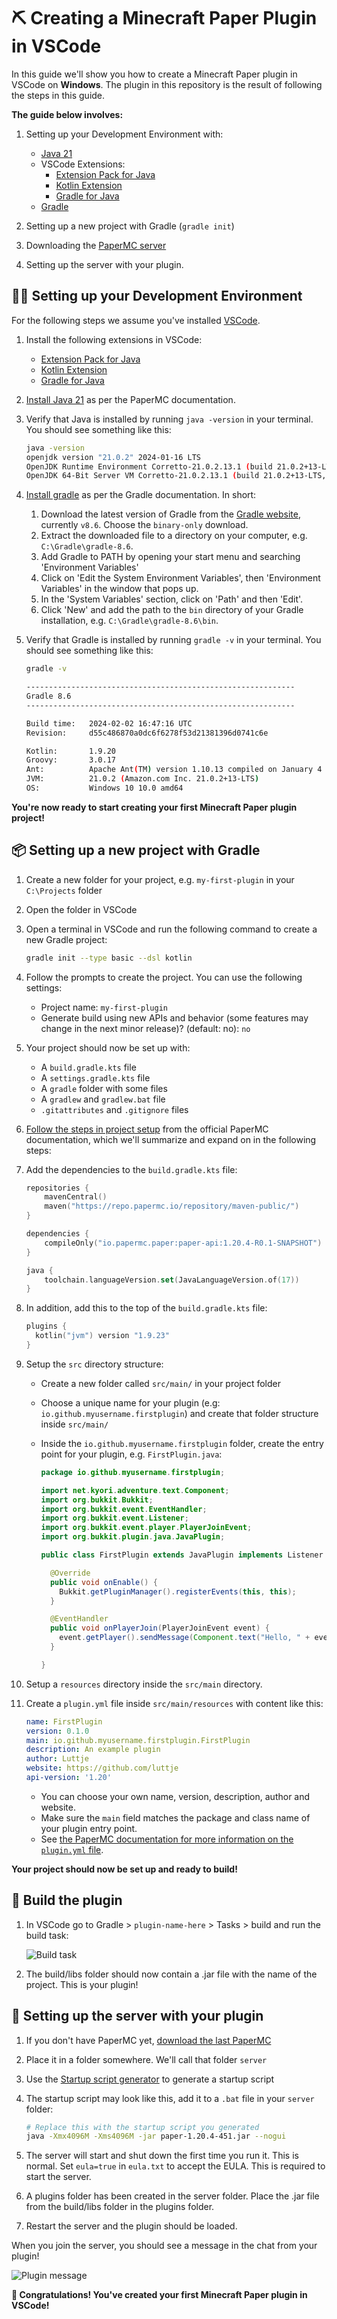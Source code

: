 # ⛏ Creating a Minecraft Paper Plugin in VSCode

In this guide we'll show you how to create a Minecraft Paper plugin in VSCode on **Windows**. The plugin in this repository is the result of following the steps in this guide.

**The guide below involves:**

1. Setting up your Development Environment with:
    - [Java 21](https://docs.papermc.io/misc/java-install)
    - VSCode Extensions:
      - [Extension Pack for Java](https://marketplace.visualstudio.com/items?itemName=vscjava.vscode-java-pack)
      - [Kotlin Extension](https://marketplace.visualstudio.com/items?itemName=mathiasfrohlich.Kotlin)
      - [Gradle for Java](https://marketplace.visualstudio.com/items?itemName=vscjava.vscode-gradle)
    - [Gradle](https://docs.gradle.org/current/userguide/installation.html#windows_installation)

2. Setting up a new project with Gradle (`gradle init`)

3. Downloading the [PaperMC server](https://docs.papermc.io/paper/getting-started#downloading-paper)

4. Setting up the server with your plugin.

## 🐱‍💻 Setting up your Development Environment

For the following steps we assume you've installed [VSCode](https://code.visualstudio.com/).

1. Install the following extensions in VSCode:

    - [Extension Pack for Java](https://marketplace.visualstudio.com/items?itemName=vscjava.vscode-java-pack)
    - [Kotlin Extension](https://marketplace.visualstudio.com/items?itemName=mathiasfrohlich.Kotlin)
    - [Gradle for Java](https://marketplace.visualstudio.com/items?itemName=vscjava.vscode-gradle)

2. [Install Java 21](https://docs.papermc.io/misc/java-install) as per the PaperMC documentation.

3. Verify that Java is installed by running `java -version` in your terminal. You should see something like this:

    ```bash
    java -version
    openjdk version "21.0.2" 2024-01-16 LTS
    OpenJDK Runtime Environment Corretto-21.0.2.13.1 (build 21.0.2+13-LTS)
    OpenJDK 64-Bit Server VM Corretto-21.0.2.13.1 (build 21.0.2+13-LTS, mixed mode, sharing)
    ```

4. [Install gradle](https://docs.gradle.org/current/userguide/installation.html#windows_installation) as per the Gradle documentation. In short:

    1. Download the latest version of Gradle from the [Gradle website](https://gradle.org/releases/), currently `v8.6`. Choose the `binary-only` download.
    2. Extract the downloaded file to a directory on your computer, e.g. `C:\Gradle\gradle-8.6`.
    3. Add Gradle to PATH by opening your start menu and searching 'Environment Variables'
    4. Click on 'Edit the System Environment Variables', then 'Environment Variables' in the window that pops up.
    5. In the 'System Variables' section, click on 'Path' and then 'Edit'.
    6. Click 'New' and add the path to the `bin` directory of your Gradle installation, e.g. `C:\Gradle\gradle-8.6\bin`.

5. Verify that Gradle is installed by running `gradle -v` in your terminal. You should see something like this:

    ```bash
    gradle -v

    ------------------------------------------------------------
    Gradle 8.6
    ------------------------------------------------------------

    Build time:   2024-02-02 16:47:16 UTC
    Revision:     d55c486870a0dc6f6278f53d21381396d0741c6e

    Kotlin:       1.9.20
    Groovy:       3.0.17
    Ant:          Apache Ant(TM) version 1.10.13 compiled on January 4 2023
    JVM:          21.0.2 (Amazon.com Inc. 21.0.2+13-LTS)
    OS:           Windows 10 10.0 amd64
    ```

**You're now ready to start creating your first Minecraft Paper plugin project!**

## 📦 Setting up a new project with Gradle

1. Create a new folder for your project, e.g. `my-first-plugin` in your `C:\Projects` folder

2. Open the folder in VSCode

3. Open a terminal in VSCode and run the following command to create a new Gradle project:

    ```bash
    gradle init --type basic --dsl kotlin
    ```

4. Follow the prompts to create the project. You can use the following settings:

    - Project name: `my-first-plugin`
    - Generate build using new APIs and behavior (some features may change in the next minor release)? (default: no): `no`

5. Your project should now be set up with:

    - A `build.gradle.kts` file
    - A `settings.gradle.kts` file
    - A `gradle` folder with some files
    - A `gradlew` and `gradlew.bat` file
    - `.gitattributes` and `.gitignore` files

6. [Follow the steps in project setup](https://docs.papermc.io/paper/dev/project-setup) from the official PaperMC documentation, which we'll summarize and expand on in the following steps:

7. Add the dependencies to the `build.gradle.kts` file:

    ```kotlin
    repositories {
        mavenCentral()
        maven("https://repo.papermc.io/repository/maven-public/")
    }

    dependencies {
        compileOnly("io.papermc.paper:paper-api:1.20.4-R0.1-SNAPSHOT")
    }

    java {
        toolchain.languageVersion.set(JavaLanguageVersion.of(17))
    }
    ```

8. In addition, add this to the top of the `build.gradle.kts` file:

    ```kotlin
    plugins {
      kotlin("jvm") version "1.9.23"
    }
    ```

9. Setup the `src` directory structure:

    - Create a new folder called `src/main/` in your project folder
    - Choose a unique name for your plugin (e.g: `io.github.myusername.firstplugin`) and create that folder structure inside `src/main/`
    - Inside the `io.github.myusername.firstplugin` folder, create the entry point for your plugin, e.g. `FirstPlugin.java`:

      ```java
      package io.github.myusername.firstplugin;

      import net.kyori.adventure.text.Component;
      import org.bukkit.Bukkit;
      import org.bukkit.event.EventHandler;
      import org.bukkit.event.Listener;
      import org.bukkit.event.player.PlayerJoinEvent;
      import org.bukkit.plugin.java.JavaPlugin;

      public class FirstPlugin extends JavaPlugin implements Listener {

        @Override
        public void onEnable() {
          Bukkit.getPluginManager().registerEvents(this, this);
        }

        @EventHandler
        public void onPlayerJoin(PlayerJoinEvent event) {
          event.getPlayer().sendMessage(Component.text("Hello, " + event.getPlayer().getName() + "!"));
        }

      }
      ```

10. Setup a `resources` directory inside the `src/main` directory.

11. Create a `plugin.yml` file inside `src/main/resources` with content like this:

    ```yaml
    name: FirstPlugin
    version: 0.1.0
    main: io.github.myusername.firstplugin.FirstPlugin
    description: An example plugin
    author: Luttje
    website: https://github.com/luttje
    api-version: '1.20'
    ```

    - You can choose your own name, version, description, author and website.
    - Make sure the `main` field matches the package and class name of your plugin entry point.
    - See [the PaperMC documentation for more information on the `plugin.yml` file](https://docs.papermc.io/paper/dev/plugin-yml).

**Your project should now be set up and ready to build!**

## 🔨 Build the plugin

1. In VSCode go to Gradle > `plugin-name-here` > Tasks > build and run the build task:

    ![Build task](./screenshot-build.png)

2. The build/libs folder should now contain a .jar file with the name of the project. This is your plugin!

## 🚀 Setting up the server with your plugin

1. If you don't have PaperMC yet, [download the last PaperMC](https://docs.papermc.io/paper/getting-started#downloading-paper)

2. Place it in a folder somewhere. We'll call that folder `server`

3. Use the [Startup script generator](https://docs.papermc.io/misc/tools/start-script-gen) to generate a startup script

4. The startup script may look like this, add it to a `.bat` file in your `server` folder:

    ```bash
    # Replace this with the startup script you generated
    java -Xmx4096M -Xms4096M -jar paper-1.20.4-451.jar --nogui
    ```

5. The server will start and shut down the first time you run it. This is normal. Set `eula=true` in `eula.txt` to accept the EULA. This is required to start the server.

6. A plugins folder has been created in the server folder. Place the .jar file from the build/libs folder in the plugins folder.

7. Restart the server and the plugin should be loaded.

When you join the server, you should see a message in the chat from your plugin!

![Plugin message](./screenshot-result.png)

**🎉 Congratulations! You've created your first Minecraft Paper plugin in VSCode!**
